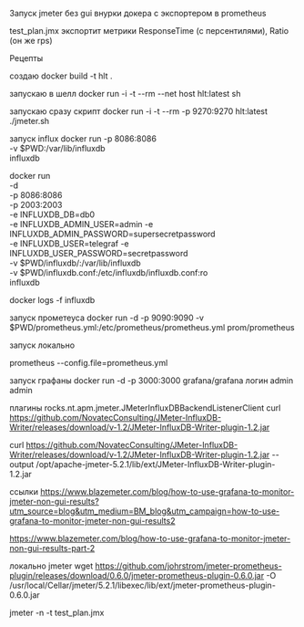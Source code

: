 Запуск jmeter без gui внурки докера с экспортером в prometheus

test_plan.jmx экспортит метрики ResponseTime (с персентилями), Ratio (он же rps)

Рецепты

создаю
docker build -t hlt .

запускаю в шелл
docker run -i -t --rm --net host hlt:latest sh

запускаю сразу скрипт
docker run -i -t --rm -p 9270:9270 hlt:latest ./jmeter.sh

запуск influx
docker run -p 8086:8086 \
    -v $PWD:/var/lib/influxdb \
    influxdb

docker run \
    -d \
    -p 8086:8086 \
    -p 2003:2003 \
      -e INFLUXDB_DB=db0 \
      -e INFLUXDB_ADMIN_USER=admin -e INFLUXDB_ADMIN_PASSWORD=supersecretpassword \
      -e INFLUXDB_USER=telegraf -e INFLUXDB_USER_PASSWORD=secretpassword \
      -v $PWD/influxdb/:/var/lib/influxdb \
      -v $PWD/influxdb.conf:/etc/influxdb/influxdb.conf:ro \
      influxdb

docker logs -f influxdb

запуск прометеуса
docker run -d -p 9090:9090 -v $PWD/prometheus.yml:/etc/prometheus/prometheus.yml prom/prometheus

запуск локально

prometheus --config.file=prometheus.yml

запуск графаны
docker run -d -p 3000:3000 grafana/grafana
логин admin admin

плагины
rocks.nt.apm.jmeter.JMeterInfluxDBBackendListenerClient
curl https://github.com/NovatecConsulting/JMeter-InfluxDB-Writer/releases/download/v-1.2/JMeter-InfluxDB-Writer-plugin-1.2.jar

curl https://github.com/NovatecConsulting/JMeter-InfluxDB-Writer/releases/download/v-1.2/JMeter-InfluxDB-Writer-plugin-1.2.jar --output /opt/apache-jmeter-5.2.1/lib/ext/JMeter-InfluxDB-Writer-plugin-1.2.jar

ссылки
https://www.blazemeter.com/blog/how-to-use-grafana-to-monitor-jmeter-non-gui-results?utm_source=blog&utm_medium=BM_blog&utm_campaign=how-to-use-grafana-to-monitor-jmeter-non-gui-results2

https://www.blazemeter.com/blog/how-to-use-grafana-to-monitor-jmeter-non-gui-results-part-2



локально jmeter
wget https://github.com/johrstrom/jmeter-prometheus-plugin/releases/download/0.6.0/jmeter-prometheus-plugin-0.6.0.jar -O /usr/local/Cellar/jmeter/5.2.1/libexec/lib/ext/jmeter-prometheus-plugin-0.6.0.jar


jmeter -n -t test_plan.jmx

